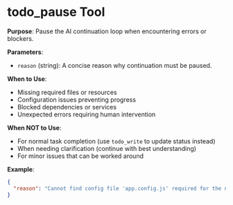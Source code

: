 # todo_pause Tool

**Purpose**: Pause the AI continuation loop when encountering errors or blockers.

**Parameters**:

- `reason` (string): A concise reason why continuation must be paused.

**When to Use**:

- Missing required files or resources
- Configuration issues preventing progress
- Blocked dependencies or services
- Unexpected errors requiring human intervention

**When NOT to Use**:

- For normal task completion (use `todo_write` to update status instead)
- When needing clarification (continue with best understanding)
- For minor issues that can be worked around

**Example**:

```json
{
  "reason": "Cannot find config file 'app.config.js' required for the next step"
}
```
